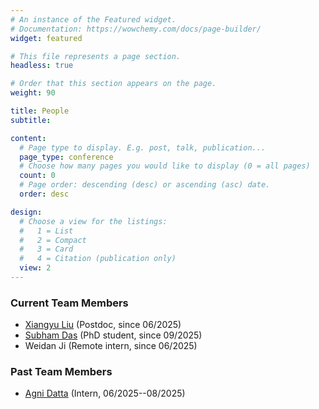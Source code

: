 ```yaml
---
# An instance of the Featured widget.
# Documentation: https://wowchemy.com/docs/page-builder/
widget: featured

# This file represents a page section.
headless: true

# Order that this section appears on the page.
weight: 90

title: People
subtitle: 

content:
  # Page type to display. E.g. post, talk, publication...
  page_type: conference
  # Choose how many pages you would like to display (0 = all pages)
  count: 0
  # Page order: descending (desc) or ascending (asc) date.
  order: desc

design:
  # Choose a view for the listings:
  #   1 = List
  #   2 = Compact
  #   3 = Card
  #   4 = Citation (publication only)
  view: 2
---
```


### Current Team Members

- [Xiangyu Liu](https://xiangyuliu-yahoo.github.io) (Postdoc, since 06/2025)
- [Subham Das](https://cryptosubh.github.io/index.html) (PhD student, since 09/2025)
- Weidan Ji (Remote intern, since 06/2025)

### Past Team Members

- [Agni Datta](https://sites.google.com/view/agni-datta/) (Intern, 06/2025--08/2025)


